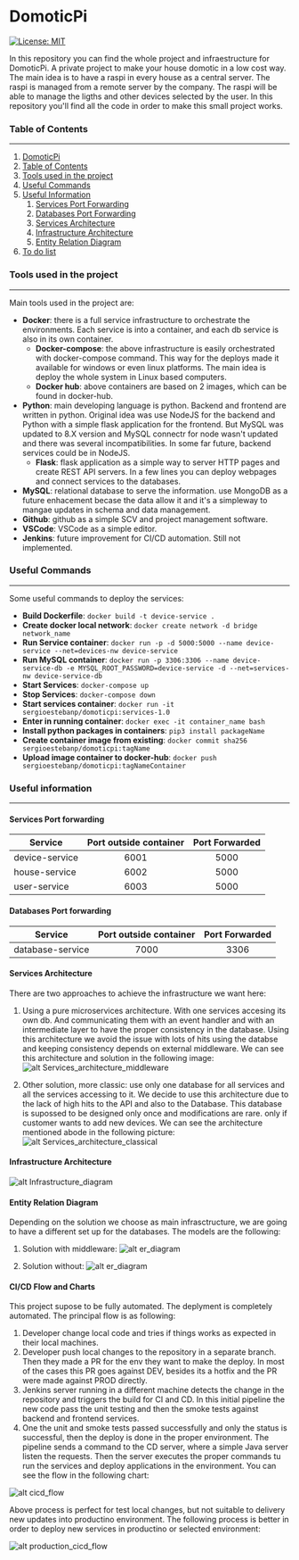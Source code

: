 # DomoticPi

[![License: MIT](https://img.shields.io/badge/License-MIT-blue.svg)](https://opensource.org/licenses/MIT)

In this repository you can find the whole project and infraestructure for DomoticPi. A private project to make your house domotic in a low cost way. The main idea is to have a raspi in every house as a central server. The raspi is managed from a remote server by the company. The raspi will be able to manage the ligths and other devices selected by the user. In this repository you'll find all the code in order to make this small project works. 

### Table of Contents
---

1. [DomoticPi](#domoticpi) 
2. [Table of Contents](#table-of-contents)
3. [Tools used in the project](#table-of-contents)
4. [Useful Commands](#useful-commands)
5. [Useful Information](#useful-information)
   1. [Services Port Forwarding](#services-port-forwarding)
   2. [Databases Port Forwarding](#databases-port-forwarding)
   3. [Services Architecture](#services-architecture)
   4. [Infrastructure Architecture](#infrastructure-architecture)
   5. [Entity Relation Diagram](#entity-relation-diagram)
6. [To do list](#to-do-list)

### Tools used in the project
---

Main tools used in the project are: 
- **Docker**: there is a full service infrastructure to orchestrate the environments. Each service is into a container, and each db service is also in its own container.
  - **Docker-compose**: the above infrastructure is easily orchestrated with docker-compose command. This way for the deploys made it available for windows or even linux platforms. The main idea is deploy the whole system in Linux based computers. 
  - **Docker hub**: above containers are based on 2 images, which can be found in docker-hub. 
- **Python**: main developing language is python. Backend and frontend are written in python. Original idea was use NodeJS for the backend and Python with a simple flask application for the frontend. But MySQL was updated to 8.X version and MySQL connectr for node wasn't updated and there was several incompatibilities. In some far future, backend services could be in NodeJS. 
  - **Flask**: flask application as a simple way to server HTTP pages and create REST API servers. In a few lines you can deploy webpages and connect services to the databases. 
- **MySQL**: relational database to serve the information. use MongoDB as a future enhacement becase the data allow it and it's a simpleway to mangae updates in schema and data management. 
- **Github**: github as a simple SCV and project management software. 
- **VSCode**: VSCode as a simple editor. 
- **Jenkins**: future improvement for CI/CD automation. Still not implemented. 


### Useful Commands
---

Some useful commands to deploy the services:
- **Build Dockerfile**: `docker build -t device-service .`
- **Create docker local network**: `docker create network -d bridge network_name`
- **Run Service container**: `docker run -p -d 5000:5000 --name device-service --net=devices-nw device-service`
- **Run MySQL container**: `docker run -p 3306:3306 --name device-service-db -e MYSQL_ROOT_PASSWORD=device-service -d --net=services-nw device-service-db`
- **Start Services**: `docker-compose up`
- **Stop Services**: `docker-compose down`
- **Start services container**: `docker run -it sergioestebanp/domoticpi:services-1.0`
- **Enter in running container**: `docker exec -it container_name bash`
- **Install python packages in containers**: `pip3 install packageName`
- **Create container image from existing**: `docker commit sha256 sergioestebanp/domoticpi:tagName`
- **Upload image container to docker-hub**: `docker push sergioestebanp/domoticpi:tagNameContainer`

### Useful information
---

#### Services Port forwarding

| Service          | Port outside container  |  Port Forwarded |
| ---------------- |:-----------------------:|:---------------:|
| device-service   | 6001                    | 5000            |
| house-service    | 6002                    | 5000            |
| user-service     | 6003                    | 5000            |

#### Databases Port forwarding

| Service            | Port outside container  |  Port Forwarded |
| ------------------ |:-----------------------:|:---------------:|
| database-service   | 7000                    | 3306            |

#### Services Architecture
There are two approaches to achieve the infrastructure we want here:
1. Using a pure microservices architecture. With one services accesing its own db. And communicating them with an event handler and with an intermediate layer to have the proper consistency in the database. Using this architecture we avoid the issue with lots of hits using the databse and keeping consistency depends on external middleware. We can see this architecture and solution in the following image: 
![alt Services_architecture_middleware](documentation/components_diagra_services_consistency_layer.png)

2. Other solution, more classic: use only one database for all services and all the services accessing to it. We decide to use this architecture due to the lack of high hits to the API and also to the Database. This database is supossed to be designed only once and modifications are rare. only if customer wants to add new devices. We can see the architecture mentioned abode in the following picture:
![alt Services_architecture_classical](documentation/components_diagra_services_one_db.png)

#### Infrastructure Architecture
![alt Infrastructure_diagram](documentation/components_diagram.png)

#### Entity Relation Diagram
Depending on the solution we choose as main infrasctructure, we are going to have a different set up for the databases. The models are the following:
1. Solution with middleware: 
![alt er_diagram](documentation/er_diagram.png)

2. Solution without:
![alt er_diagram](documentation/er_diagram_multi_db.png)


#### CI/CD Flow and Charts
This project supose to be fully automated. The deplyment is completely automated. The principal flow is as following: 
1. Developer change local code and tries if things works as expected in their local machines. 
2. Developer push local changes to the repository in a separate branch. Then they made a PR for the env they want to make the deploy. In most of the cases this PR goes against DEV, besides its a hotfix and the PR were made against PROD directly. 
3. Jenkins server running in a different machine detects the change in the repository and triggers the build for CI and CD. In this initial pipeline the new code pass the unit testing and then the smoke tests against backend and frontend services. 
4. One the unit and smoke tests passed successfully and only the status is successful, then the deploy is done in the proper environment. The pipeline sends a command to the CD server, where a simple Java server listen the requests. Then the server executes the proper commands tu run the services and deploy applications in the environment. 
You can see the flow in the following chart: 

![alt cicd_flow](documentation/cicd_flow.png)

Above process is perfect for test local changes, but not suitable to delivery new updates into productino environment. The following process is better in order to deploy new services in productino or selected environment: 

![alt production_cicd_flow](documentation/infraAutomatedCd.png)